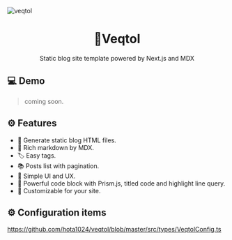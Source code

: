 ![veqtol](https://user-images.githubusercontent.com/24543982/81640328-34f9ae80-9459-11ea-8ead-3019f21e5875.png)

<h1 align="center">🔺Veqtol</h1>
<p align="center">Static blog site template powered by Next.js and MDX</p>

## 💻 Demo

> coming soon.

## ⚙ Features

- 🚀 Generate static blog HTML files.
- 📕 Rich markdown by MDX.
- 🏷️ Easy tags.
- 📚 Posts list with pagination.
- 🎨 Simple UI and UX.
- 🐯 Powerful code block with Prism.js, titled code and highlight line query.
- 🔧 Customizable for your site.

## ⚙ Configuration items

<https://github.com/hota1024/veqtol/blob/master/src/types/VeqtolConfig.ts>
